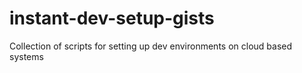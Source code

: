 # instant-dev-setup-gists

Collection of scripts for setting up dev environments on cloud based systems